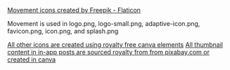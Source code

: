 <a href="https://www.flaticon.com/free-icons/movement" title="movement icons">Movement icons created by Freepik - Flaticon</a>
<p>Movement is used in logo.png, logo-small.png, adaptive-icon.png, favicon.png, icon.png, and splash.png</p>
<p></p>
<a href="https://www.canva.com" title="canva icons">All other icons are created using royalty free canva elements</a>
<a href="https://www.pixabay.com" title="thumbnail icons"> All thumbnail content in in-app posts are sourced royalty from from pixabay.com or created in canva</a>


